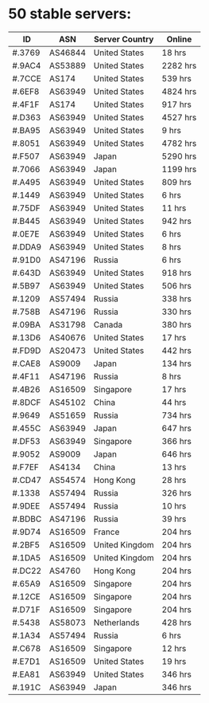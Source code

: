 # 50 stable servers:

| ID | ASN | Server Country | Online |
| ------ | ------ | ------ | ------ |
| #.3769 | AS46844 | United States | 18 hrs |
| #.9AC4 | AS53889 | United States | 2282 hrs |
| #.7CCE | AS174 | United States | 539 hrs |
| #.6EF8 | AS63949 | United States | 4824 hrs |
| #.4F1F | AS174 | United States | 917 hrs |
| #.D363 | AS63949 | United States | 4527 hrs |
| #.BA95 | AS63949 | United States | 9 hrs |
| #.8051 | AS63949 | United States | 4782 hrs |
| #.F507 | AS63949 | Japan | 5290 hrs |
| #.7066 | AS63949 | Japan | 1199 hrs |
| #.A495 | AS63949 | United States | 809 hrs |
| #.1449 | AS63949 | United States | 6 hrs |
| #.75DF | AS63949 | United States | 11 hrs |
| #.B445 | AS63949 | United States | 942 hrs |
| #.0E7E | AS63949 | United States | 6 hrs |
| #.DDA9 | AS63949 | United States | 8 hrs |
| #.91D0 | AS47196 | Russia | 6 hrs |
| #.643D | AS63949 | United States | 918 hrs |
| #.5B97 | AS63949 | United States | 506 hrs |
| #.1209 | AS57494 | Russia | 338 hrs |
| #.758B | AS47196 | Russia | 330 hrs |
| #.09BA | AS31798 | Canada | 380 hrs |
| #.13D6 | AS40676 | United States | 17 hrs |
| #.FD9D | AS20473 | United States | 442 hrs |
| #.CAE8 | AS9009 | Japan | 134 hrs |
| #.4F11 | AS47196 | Russia | 8 hrs |
| #.4B26 | AS16509 | Singapore | 17 hrs |
| #.8DCF | AS45102 | China | 44 hrs |
| #.9649 | AS51659 | Russia | 734 hrs |
| #.455C | AS63949 | Japan | 647 hrs |
| #.DF53 | AS63949 | Singapore | 366 hrs |
| #.9052 | AS9009 | Japan | 646 hrs |
| #.F7EF | AS4134 | China | 13 hrs |
| #.CD47 | AS54574 | Hong Kong | 28 hrs |
| #.1338 | AS57494 | Russia | 326 hrs |
| #.9DEE | AS57494 | Russia | 10 hrs |
| #.BDBC | AS47196 | Russia | 39 hrs |
| #.9D74 | AS16509 | France | 204 hrs |
| #.2BF5 | AS16509 | United Kingdom | 204 hrs |
| #.1DA5 | AS16509 | United Kingdom | 204 hrs |
| #.DC22 | AS4760 | Hong Kong | 204 hrs |
| #.65A9 | AS16509 | Singapore | 204 hrs |
| #.12CE | AS16509 | Singapore | 204 hrs |
| #.D71F | AS16509 | Singapore | 204 hrs |
| #.5438 | AS58073 | Netherlands | 428 hrs |
| #.1A34 | AS57494 | Russia | 6 hrs |
| #.C678 | AS16509 | Singapore | 12 hrs |
| #.E7D1 | AS16509 | United States | 19 hrs |
| #.EA81 | AS63949 | United States | 346 hrs |
| #.191C | AS63949 | Japan | 346 hrs |

